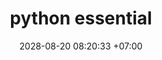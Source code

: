 ---
title: python essential
date: 2028-08-20 08:20:33 +07:00
modified:
tags: [python, programming]
description: python fundamental 
---
